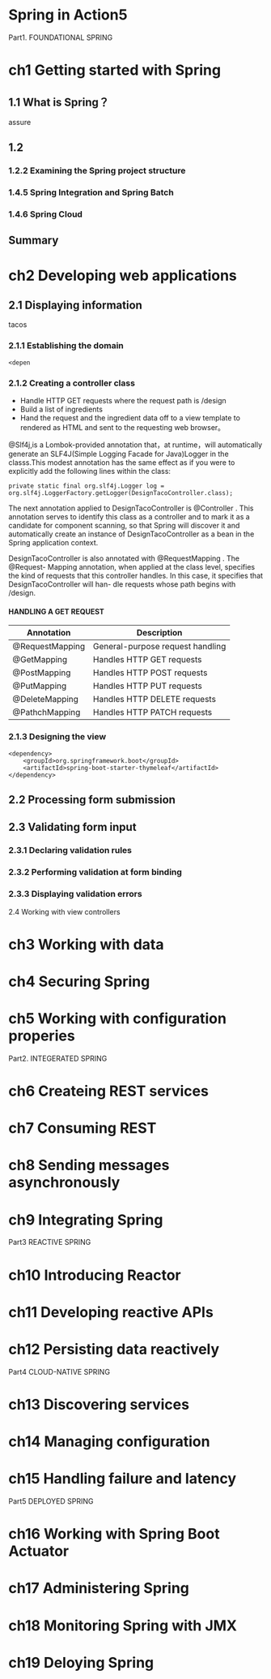 # Spring in Action5 #

Part1. FOUNDATIONAL SPRING

# ch1 Getting started with Spring #

## 1.1 What is Spring？ ##

assure

## 1.2 ##

### 1.2.2 Examining the Spring project structure ###



### 1.4.5 Spring Integration and Spring Batch ###

### 1.4.6 Spring Cloud ###

## Summary ##



# ch2 Developing web applications #

## 2.1 Displaying information ##

tacos

### 2.1.1 Establishing the domain ###

	<depen

### 2.1.2 Creating a controller class ###

* Handle HTTP GET requests where the request path is /design
* Build a list of ingredients
* Hand the request and the ingredient data off to a view template to rendered as HTML and sent to the requesting web browser。

@Slf4j,is a Lombok-provided annotation that，at runtime，will automatically generate an SLF4J(Simple Logging Facade for Java)Logger in the classs.This modest annotation has the same effect as if you were to explicitly add the following lines within the class:

	private static final org.slf4j.Logger log = org.slf4j.LoggerFactory.getLogger(DesignTacoController.class);

The next annotation applied to DesignTacoController is @Controller . This
annotation serves to identify this class as a controller and to mark it as a candidate for
component scanning, so that Spring will discover it and automatically create an
instance of DesignTacoController as a bean in the Spring application context.

DesignTacoController is also annotated with @RequestMapping . The @Request-
Mapping annotation, when applied at the class level, specifies the kind of requests that
this controller handles. In this case, it specifies that DesignTacoController will han-
dle requests whose path begins with /design.

#### HANDLING A GET REQUEST ####

|Annotation|Description|
|--|--|
|@RequestMapping|General-purpose request handling|
|@GetMapping|Handles HTTP GET requests|
|@PostMapping|Handles HTTP POST requests|
|@PutMapping|Handles HTTP PUT requests|
|@DeleteMapping|Handles HTTP DELETE requests|
|@PathchMapping|Handles HTTP PATCH requests|

### 2.1.3 Designing the view ###

	<dependency>
		<groupId>org.springframework.boot</groupId>
		<artifactId>spring-boot-starter-thymeleaf</artifactId>
	</dependency>

## 2.2 Processing form submission ##


## 2.3 Validating form input ##

### 2.3.1 Declaring validation rules ###

### 2.3.2 Performing validation at form binding ###

### 2.3.3 Displaying validation errors ###

2.4 Working with view controllers

# ch3 Working with data #

# ch4 Securing Spring #

# ch5 Working with configuration properies #

Part2. INTEGERATED SPRING

# ch6 Createing REST services #

# ch7 Consuming REST #

# ch8 Sending messages asynchronously #

# ch9 Integrating Spring #

Part3 REACTIVE SPRING

# ch10 Introducing Reactor #

# ch11 Developing reactive APIs #

# ch12 Persisting data reactively #

Part4 CLOUD-NATIVE SPRING

# ch13 Discovering services #

# ch14 Managing configuration #

# ch15 Handling failure and latency #

Part5 DEPLOYED SPRING

# ch16 Working with Spring Boot Actuator #

# ch17 Administering Spring #

# ch18 Monitoring Spring with JMX #

# ch19 Deloying Spring #


